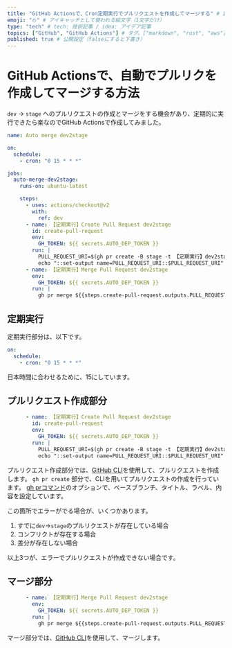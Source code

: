 ```yaml
---
title: "GitHub Actionsで、Cron定期実行でプルリクエストを作成してマージする" # 記事のタイトル
emoji: "⛄" # アイキャッチとして使われる絵文字（1文字だけ）
type: "tech" # tech: 技術記事 / idea: アイデア記事
topics: ["GitHub", "GitHub Actions"] # タグ。["markdown", "rust", "aws"]のように指定する
published: true # 公開設定（falseにすると下書き）
---
```

# GitHub Actionsで、自動でプルリクを作成してマージする方法

`dev` -> `stage` へのプルリクエストの作成とマージをする機会があり、定期的に実行できたら楽なのでGitHub Actionsで作成してみました。

```yml
name: Auto merge dev2stage

on:
  schedule:
    - cron: "0 15 * * *"

jobs:
  auto-merge-dev2stage:
    runs-on: ubuntu-latest

    steps:
      - uses: actions/checkout@v2
        with:
          ref: dev
      - name: 【定期実行】Create Pull Request dev2stage
        id: create-pull-request
        env:
          GH_TOKEN: ${{ secrets.AUTO_DEP_TOKEN }}
        run: |
          PULL_REQUEST_URI=$(gh pr create -B stage -t 【定期実行】dev2stage -l 'auto merge' -b "")
          echo "::set-output name=PULL_REQUEST_URI::$PULL_REQUEST_URI"
      - name: 【定期実行】Merge Pull Request dev2stage
        env:
          GH_TOKEN: ${{ secrets.AUTO_DEP_TOKEN }}
        run: |
          gh pr merge ${{steps.create-pull-request.outputs.PULL_REQUEST_URI}} --merge
```

## 定期実行

定期実行部分は、以下です。

```yaml
on:
  schedule:
    - cron: "0 15 * * *"
```

日本時間に合わせるために、15にしています。

## プルリクエスト作成部分

```yaml
      - name: 【定期実行】Create Pull Request dev2stage
        id: create-pull-request
        env:
          GH_TOKEN: ${{ secrets.AUTO_DEP_TOKEN }}
        run: |
          PULL_REQUEST_URI=$(gh pr create -B stage -t 【定期実行】dev2stage -l 'auto merge' -b "")
          echo "::set-output name=PULL_REQUEST_URI::$PULL_REQUEST_URI"
```

プルリクエスト作成部分では、[GitHub CLI](https://cli.github.com/)を使用して、プルリクエストを作成します。
`gh pr create` 部分で、CLIを用いてプルリクエストの作成を行っています。
[gh prコマンド](https://cli.github.com/manual/gh_pr_create)のオプションで、ベースブランチ、タイトル、ラベル、内容を設定しています。

この箇所でエラーがでる場合が、いくつかあります。

1. すでに`dev`->`stage`のプルリクエストが存在している場合
1. コンフリクトが存在する場合
1. 差分が存在しない場合

以上3つが、エラーでプルリクエストが作成できない場合です。
## マージ部分

```yaml
      - name: 【定期実行】Merge Pull Request dev2stage
        env:
          GH_TOKEN: ${{ secrets.AUTO_DEP_TOKEN }}
        run: |
          gh pr merge ${{steps.create-pull-request.outputs.PULL_REQUEST_URI}} --merge
```

マージ部分では、[GitHub CLI](https://cli.github.com/)を使用して、マージします。
